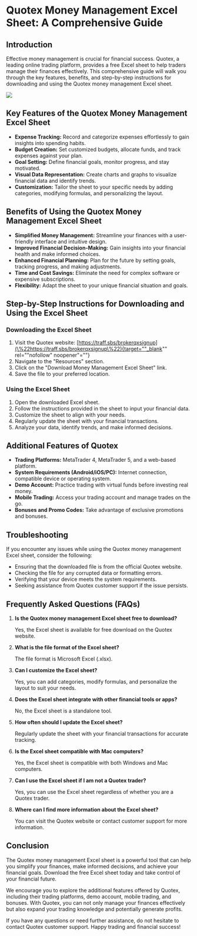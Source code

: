 # Quotex Money Management Excel Sheet: A Comprehensive Guide

## Introduction

Effective money management is crucial for financial success. Quotex, a
leading online trading platform, provides a free Excel sheet to help
traders manage their finances effectively. This comprehensive guide will
walk you through the key features, benefits, and step-by-step
instructions for downloading and using the Quotex money management Excel
sheet.

[![](https://static.quotex.io/files/4_en/300_250.jpg)](https://traff.sbs/brokerqxlid)

## Key Features of the Quotex Money Management Excel Sheet

-   **Expense Tracking:** Record and categorize expenses effortlessly to
    gain insights into spending habits.
-   **Budget Creation:** Set customized budgets, allocate funds, and
    track expenses against your plan.
-   **Goal Setting:** Define financial goals, monitor progress, and stay
    motivated.
-   **Visual Data Representation:** Create charts and graphs to
    visualize financial data and identify trends.
-   **Customization:** Tailor the sheet to your specific needs by adding
    categories, modifying formulas, and personalizing the layout.

## Benefits of Using the Quotex Money Management Excel Sheet

-   **Simplified Money Management:** Streamline your finances with a
    user-friendly interface and intuitive design.
-   **Improved Financial Decision-Making:** Gain insights into your
    financial health and make informed choices.
-   **Enhanced Financial Planning:** Plan for the future by setting
    goals, tracking progress, and making adjustments.
-   **Time and Cost Savings:** Eliminate the need for complex software
    or expensive subscriptions.
-   **Flexibility:** Adapt the sheet to your unique financial situation
    and goals.

## Step-by-Step Instructions for Downloading and Using the Excel Sheet

### Downloading the Excel Sheet

1.  Visit the Quotex website:
    [https://traff.sbs/brokerqxsignup](\%22https://traff.sbs/brokerqxsignup\%22){target=""_blank""
    rel=""nofollow" noopener"=""}
2.  Navigate to the "Resources" section.
3.  Click on the "Download Money Management Excel Sheet" link.
4.  Save the file to your preferred location.

### Using the Excel Sheet

1.  Open the downloaded Excel sheet.
2.  Follow the instructions provided in the sheet to input your
    financial data.
3.  Customize the sheet to align with your needs.
4.  Regularly update the sheet with your financial transactions.
5.  Analyze your data, identify trends, and make informed decisions.

## Additional Features of Quotex

-   **Trading Platforms:** MetaTrader 4, MetaTrader 5, and a web-based
    platform.
-   **System Requirements (Android/iOS/PC):** Internet connection,
    compatible device or operating system.
-   **Demo Account:** Practice trading with virtual funds before
    investing real money.
-   **Mobile Trading:** Access your trading account and manage trades on
    the go.
-   **Bonuses and Promo Codes:** Take advantage of exclusive promotions
    and bonuses.

## Troubleshooting

If you encounter any issues while using the Quotex money management
Excel sheet, consider the following:

-   Ensuring that the downloaded file is from the official Quotex
    website.
-   Checking the file for any corrupted data or formatting errors.
-   Verifying that your device meets the system requirements.
-   Seeking assistance from Quotex customer support if the issue
    persists.

## Frequently Asked Questions (FAQs)

1.  **Is the Quotex money management Excel sheet free to download?**

    Yes, the Excel sheet is available for free download on the Quotex
    website.

2.  **What is the file format of the Excel sheet?**

    The file format is Microsoft Excel (.xlsx).

3.  **Can I customize the Excel sheet?**

    Yes, you can add categories, modify formulas, and personalize the
    layout to suit your needs.

4.  **Does the Excel sheet integrate with other financial tools or
    apps?**

    No, the Excel sheet is a standalone tool.

5.  **How often should I update the Excel sheet?**

    Regularly update the sheet with your financial transactions for
    accurate tracking.

6.  **Is the Excel sheet compatible with Mac computers?**

    Yes, the Excel sheet is compatible with both Windows and Mac
    computers.

7.  **Can I use the Excel sheet if I am not a Quotex trader?**

    Yes, you can use the Excel sheet regardless of whether you are a
    Quotex trader.

8.  **Where can I find more information about the Excel sheet?**

    You can visit the Quotex website or contact customer support for
    more information.

## Conclusion

The Quotex money management Excel sheet is a powerful tool that can help
you simplify your finances, make informed decisions, and achieve your
financial goals. Download the free Excel sheet today and take control of
your financial future.

We encourage you to explore the additional features offered by Quotex,
including their trading platforms, demo account, mobile trading, and
bonuses. With Quotex, you can not only manage your finances effectively
but also expand your trading knowledge and potentially generate profits.

If you have any questions or need further assistance, do not hesitate to
contact Quotex customer support. Happy trading and financial success!

